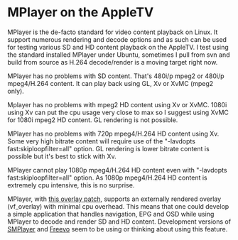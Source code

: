 # MPlayer on the AppleTV #

MPlayer is the de-facto standard for video content playback on Linux. It support numerous rendering and decode options and as such can be used for testing various SD and HD content playback on the AppleTV. I test using the standard installed MPlayer under Ubuntu, sometimes I pull from svn and build from source as H.264 decode/render is a moving target right now.

MPlayer has no problems with SD content. That's 480i/p mpeg2 or 480i/p mpeg4/H.264 content. It can play back using GL, Xv or XvMC (mpeg2 only).

Mplayer has no problems with mpeg2 HD content using Xv or XvMC. 1080i using Xv can put the cpu usage very close to max so I suggest using XvMC for 1080i mpeg2 HD content. GL rendering is not possible.

MPlayer has no problems with 720p mpeg4/H.264 HD content using Xv. Some very high bitrate content will require use of the "-lavdopts fast:skiploopfilter=all" option. GL rendering is lower bitrate content is possible but it's best to stick with Xv.

MPlayer cannot play 1080p mpeg4/H.264 HD content even with "-lavdopts fast:skiploopfilter=all" option. As 1080p mpeg4/H.264 HD content is extremely cpu intensive, this is no surprise.

MPlayer, with [this overlay patch](http://urandom.ca/mebox/downloads.php), supports an externally rendered overlay (vf\_overlay) with minimal cpu overhead. This means that one could develop a simple application that handles navigation, EPG and OSD while using MPlayer to decode and render SD and HD content. Development versions of [SMPlayer](http://smplayer.sourceforge.net/) and [Freevo](http://freevo.sourceforge.net/) seem to be using or thinking about using this feature.